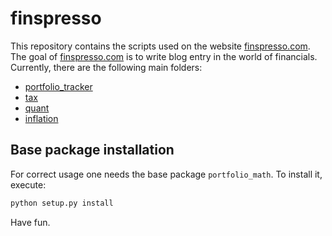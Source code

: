 # finspresso
This repository contains the scripts used on the website [finspresso.com](https://www.finspresso.com/). The goal of [finspresso.com](https://www.finspresso.com/) is to write blog entry in the world of financials. Currently, there are the following main folders:
* [portfolio_tracker](https://github.com/finspresso/finspresso/tree/master/portfolio_tracker)
* [tax](https://github.com/finspresso/finspresso/tree/master/tax)
* [quant](https://github.com/finspresso/finspresso/tree/master/quant)
* [inflation](https://github.com/finspresso/finspresso/tree/master/inflation)

## Base package installation
For correct usage one needs the base package `portfolio_math`. To install it, execute:

```sh
python setup.py install
```
Have fun.
